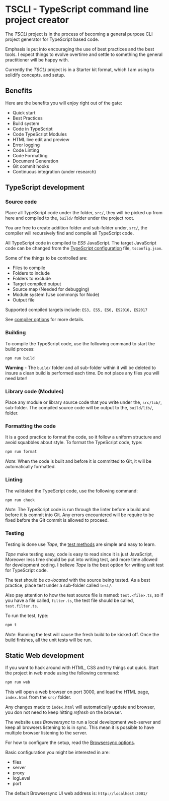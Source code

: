 # TSCLI - TypeScript command line project creator

The _TSCLI_ project is in the process of becoming a general purpose CLI project generator for TypeScript based code.

Emphasis is put into encouraging the use of best practices and the best tools. I expect things to evolve overtime and settle to something the general practitioner will be happy with.

Currently the _TSCLI_ project is in a Starter kit format, which I am using to solidify concepts. and setup.

## Benefits

Here are the benefits you will enjoy right out of the gate:

* Quick start
* Best Practices
* Build system
* Code in TypeScript
* Code TypeScript Modules
* HTML live edit and preview
* Error logging
* Code Linting
* Code Formatting
* Document Generation
* Git commit hooks
* Continuous integration (under research)

## TypeScript development

### Source code

Place all TypeScript code under the folder, `src/`, they will be picked up from here and compiled to the, `build/` folder under the project root.

You are free to create addition folder and sub-folder under, `src/`, the compiler will recursively find and compile all TypeScript code.

All TypeScript code in compiled to _ES5_ JavaScript. The target JavaScript code can be changed from the [TypeScript configuration](https://www.typescriptlang.org/docs/handbook/tsconfig-json.html) file, `tsconfig.json`.

Some of the things to be controlled are:

* Files to compile
* Folders to include
* Folders to exclude
* Target compiled output
* Source map (Needed for debugging)
* Module system (Use commonjs for Node)
* Output file

Supported compiled targets include: `ES3, ES5, ES6, ES2016, ES2017`

See [compiler options](https://www.typescriptlang.org/docs/handbook/compiler-options.html) for more details.

### Building

To compile the TypeScript code, use the following command to start the build process:

```
npm run build
```

**Warning** - The `build/` folder and all sub-folder within it will be deleted to insure a clean build is performed each time. Do not place any files you will need later!

### Library code (Modules)

Place any module or library source code that you write under the, `src/lib/`, sub-folder. The compiled source code will be output to the, `build/lib/`, folder.

### Formatting the code

It is a good practice to format the code, so it follow a uniform structure and avoid squabbles about style. To format the TypeScript code, type:

```sh
npm run format
```

_Note_: When the code is built and before it is committed to Git, it will be automatically formatted.

### Linting

The validated the TypeScript code, use the following command:

```sh
npm run check
```

_Note_: The TypeScript code is run through the linter before a build and before it is commit into Git. Any errors encountered will be require to be fixed before the Git commit is allowed to proceed.

### Testing

Testing is done use _Tape_, the [test methods](http://localhost:3001/) are simple and easy to learn.

_Tape_ make testing easy, code is easy to read since it is just JavaScript, Moreover less time should be put into writing test, and more time allowed for development coding. I believe _Tape_ is the best option for writing unit test for TypeScript code.

The test should be _co-located_ with the source being tested. As a best practice, place test under a sub-folder called `test/`.

Also pay attention to how the test source file is named: `test.<file>.ts`, so if you have a file called, `filter.ts`, the test file should be called, `test.filter.ts`.

To run the test, type:

```sh
npm t
```

_Note_: Running the test will cause the fresh build to be kicked off. Once the build finishes, all the unit tests will be run.

## Static Web development

If you want to hack around with HTML, CSS and try things out quick. Start the project in _web_ mode using the following command:

```sh
npm run web
```

This will open a web browser on port 3000, and load the HTML page, `index.html` from the `src/` folder.

Any changes made to `index.html` will automatically update and browser, you don not need to keep hitting _refresh_ on the browser.

The website uses _Browsersync_ to run a local development web-server and keep all browsers listening to is in sync. This mean it is possible to have multiple browser listening to the server.

For how to configure the setup, read the [Browsersync options](https://browsersync.io/docs/options).

Basic configuration you might be interested in are:

* files
* server
* proxy
* logLevel
* port

The default Browsersync UI web address is: `http://localhost:3001/`
